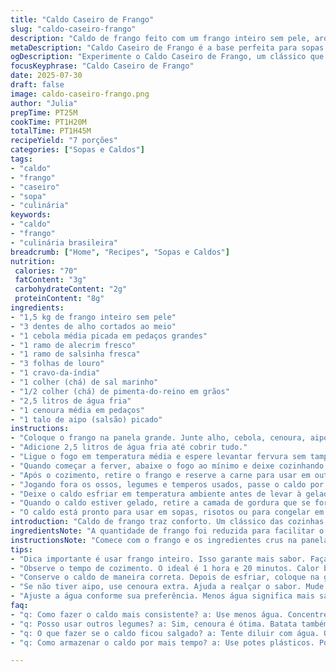 ```yaml
---
title: "Caldo Caseiro de Frango"
slug: "caldo-caseiro-frango"
description: "Caldo de frango feito com um frango inteiro sem pele, aromatizado com ervas frescas e especiarias. Usando menos água, com ajustes nos ingredientes, resulta em um caldo saboroso, claro e leve. Cozimento suave por cerca de 1 hora e 20 minutos, com etapas para separar gordura e limpar o caldo. Sem laticínios, ovos, glúten, e nozes. Essencial para sopas, risotos e cozidos brasileiros que pedem sabor caseiro e natural."
metaDescription: "Caldo Caseiro de Frango é a base perfeita para sopas e risotos. Sabor puro e caseiro em cada colher."
ogDescription: "Experimente o Caldo Caseiro de Frango, um clássico que traz sabor de verdade à sua cozinha."
focusKeyphrase: "Caldo Caseiro de Frango"
date: 2025-07-30
draft: false
image: caldo-caseiro-frango.png
author: "Julia"
prepTime: PT25M
cookTime: PT1H20M
totalTime: PT1H45M
recipeYield: "7 porções"
categories: ["Sopas e Caldos"]
tags:
- "caldo"
- "frango"
- "caseiro"
- "sopa"
- "culinária"
keywords:
- "caldo"
- "frango"
- "culinária brasileira"
breadcrumb: ["Home", "Recipes", "Sopas e Caldos"]
nutrition: 
 calories: "70"
 fatContent: "3g"
 carbohydrateContent: "2g"
 proteinContent: "8g"
ingredients:
- "1,5 kg de frango inteiro sem pele"
- "3 dentes de alho cortados ao meio"
- "1 cebola média picada em pedaços grandes"
- "1 ramo de alecrim fresco"
- "1 ramo de salsinha fresca"
- "3 folhas de louro"
- "1 cravo-da-índia"
- "1 colher (chá) de sal marinho"
- "1/2 colher (chá) de pimenta-do-reino em grãos"
- "2,5 litros de água fria"
- "1 cenoura média em pedaços"
- "1 talo de aipo (salsão) picado"
instructions:
- "Coloque o frango na panela grande. Junte alho, cebola, cenoura, aipo e os temperos: alecrim, salsinha, louro, cravo, sal e pimenta."
- "Adicione 2,5 litros de água fria até cobrir tudo."
- "Ligue o fogo em temperatura média e espere levantar fervura sem tampar totalmente para evitar transbordar."
- "Quando começar a ferver, abaixe o fogo ao mínimo e deixe cozinhando lentamente por cerca de 1 hora e 20 minutos. Use uma colher para tirar a espuma que formar na superfície de vez em quando."
- "Após o cozimento, retire o frango e reserve a carne para usar em outras preparações ou guardá-la."
- "Jogando fora os ossos, legumes e temperos usados, passe o caldo por uma peneira fina, retirando bem os sólidos."
- "Deixe o caldo esfriar em temperatura ambiente antes de levar à geladeira por pelo menos 2 horas."
- "Quando o caldo estiver gelado, retire a camada de gordura que se formou sobre o líquido com uma colher."
- "O caldo está pronto para usar em sopas, risotos ou para congelar em porções."
introduction: "Caldo de frango traz conforto. Um clássico das cozinhas brasileiras, a base pra muito prato que pede sabor natural. Nada de industrializado. Frango inteiro, pouca água, temperos frescos na medida. Aí começa a magia. Sabor que toma conta da panela. Sem pressa. Ferve de leve, tira a espuma, cuida do tempo. Cenoura e aipo dão vida, uma pitada mais do que o básico. Tudo pensado pra ter um caldo leve mas cheio de personalidade. Aquele toque caseiro que lembra almoço de domingo, família reunida. Não é só caldo, é coração. Tudo sem lactose, glúten ou “firulas”. Simples, direto, funcional. Quase um abraço em forma líquida, perfeito pra aquecer o corpo e alma. No fim, separar gordura e limpar é essencial pra não pesar. Pode congelar? Claro, pro dia-a-dia da correria. Ingredientes soltos em harmonia pra um caldo coringa que salva qualquer receita. Por aqui, caldo é parte da cultura. Receita, tradição, aconchego."
ingredientsNote: "A quantidade de frango foi reduzida para facilitar o manuseio e concentrar o sabor. Em vez de tomilho, usei alecrim, que é muito popular na cozinha brasileira e agrega aroma herbáceo marcante. Troquei a salsa francesa pela salsinha comum, mais acessível e igualmente eficiente. Acrescentei cenoura e aipo para reforçar o sabor sem pesar. Alho e cebola são indispensáveis para criar um fundo rico, sem roubar o protagonismo do frango. Sal na medida para preservar a naturalidade do caldo, não exagerar. A pimenta-do-reino em grãos dá leve picância na medida. Água reduzida permite caldo mais saboroso sem diluir o aroma. Folhas de louro e cravo acrescentam aquele toque sutil que você sente mas não identifica imediatamente. O corte dos legumes em pedaços maiores facilita a remoção depois do cozimento. O segredo: ingredientes simples e frescos, nada industrializado. Assim constrói-se o fundo líquido mais autêntico da cozinha brasileira."
instructionsNote: "Comece com o frango e os ingredientes crus na panela, água fria para não cozinhar rápido demais e extrair sabor com calma. Ferva, depois reduza para fogo baixo, mantém o caldo claro e evita a turbidez. Atenção na espuma que sobe, tirar ajuda a clarificar. Cozinhar por aproximadamente 1 hora e 20 minutos é o tempo que extrai sabor sem desmanchar tudo. Depois, retire o frango com cuidado, desosse e reserve a carne. Jogue fora ossos, vegetais e ervas para evitar amargor. Filtre o caldo para garantir leveza. Deixe esfriar antes de levar à geladeira para garantir que a gordura se solidifique e possa ser retirada fácil. O passo do desengorduramento é essencial para um caldo leve, sem oleosidade. Após isso, está pronto para uso imediato ou congelamento. Se congelar, use potes ou sacos próprios para manter aroma e facilitar o uso. O resultado é um base versátil que transforma qualquer receita, do arroz de forno à canja. Cozinhar é cuidar, colher, guardar para o futuro."
tips:
- "Dica importante é usar frango inteiro. Isso garante mais sabor. Faça com calma. Os temperos devem ser frescos. Alho e cebola não podem faltar. Eles criam a base. Não esqueça do aipo. Ele traz um toque especial. Tente escolher vegetais de boa qualidade."
- "Observe o tempo de cozimento. O ideal é 1 hora e 20 minutos. Calor baixo é necessário. Retire a espuma que aparece na superfície. Isso deixa o caldo mais claro. Para filtrá-lo, use peneira fina. Assim o resultado final é um caldo leve."
- "Conserve o caldo de maneira correta. Depois de esfriar, coloque na geladeira. Retire a gordura que aparece quando esfria. Usar potes herméticos é melhor. Isso preserva o aroma. Congelar também é uma boa ideia. Perfeito para dias corridos."
- "Se não tiver aipo, use cenoura extra. Ajuda a realçar o sabor. Mude os temperos, mas mantenha o essencial. Louro e cravo fazem diferença. A quantidade de sal é chave. Deixe sempre na medida certa. Isso evita um caldo salgado."
- "Ajuste a água conforme sua preferência. Menos água significa mais sabor. Fique de olho no fogo. Tem que ser baixo e constante. Um caldo bem preparado exige paciência. Sabor vem do tempo e do cuidado."
faq:
- "q: Como fazer o caldo mais consistente? a: Use menos água. Concentre o sabor. Cozinhe por mais tempo. Isso ajuda bastante."
- "q: Posso usar outros legumes? a: Sim, cenoura é ótima. Batata também funciona. Mas evite legumes amargos. Quer sabor leve."
- "q: O que fazer se o caldo ficou salgado? a: Tente diluir com água. Ou adicione mais cenoura. Assim suaviza o sabor e ameniza o sal."
- "q: Como armazenar o caldo por mais tempo? a: Use potes plásticos. Pode congelar também. Certifique-se de não encher muito. Evita problemas na hora de descongelar."

---
```

